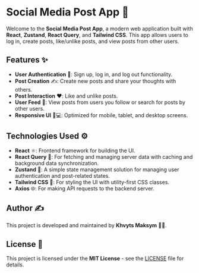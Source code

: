 # Social Media Post App 🎉

Welcome to the **Social Media Post App**, a modern web application built with **React**, **Zustand**, **React Query**, and **Tailwind CSS**. This app allows users to log in, create posts, like/unlike posts, and view posts from other users.

## Features ✨

- **User Authentication** 🔐: Sign up, log in, and log out functionality.
- **Post Creation** ✍️: Create new posts and share your thoughts with others.
- **Post Interaction** ❤️: Like and unlike posts.
- **User Feed** 📱: View posts from users you follow or search for posts by other users.
- **Responsive UI** 📱💻: Optimized for mobile, tablet, and desktop screens.

## Technologies Used ⚙️

- **React** ⚛️: Frontend framework for building the UI.
- **React Query** 🔄: For fetching and managing server data with caching and background data synchronization.
- **Zustand** 🧠: A simple state management solution for managing user authentication and post-related states.
- **Tailwind CSS** 🌈: For styling the UI with utility-first CSS classes.
- **Axios** 🌐: For making API requests to the backend server.

## Author ✍️

This project is developed and maintained by **Khvyts Maksym** 👨‍💻.

## License 📜

This project is licensed under the **MIT License** - see the [LICENSE](LICENSE) file for details.
